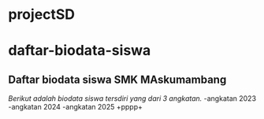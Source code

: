 # projectSD
daftar-biodata-siswa
==
Daftar biodata siswa SMK MAskumambang
--
*Berikut adalah biodata siswa tersdiri yang dari 3 angkatan.*
-angkatan 2023
-angkatan 2024
-angkatan 2025
+pppp+
